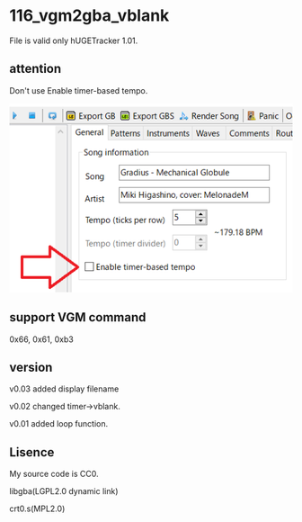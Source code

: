 # 116_vgm2gba_vblank

File is valid only hUGETracker 1.01.

## attention

Don't use Enable timer-based tempo.

![pic](pic.png)

## support VGM command

0x66, 0x61, 0xb3


## version

v0.03 added display filename

v0.02 changed timer->vblank.

v0.01 added loop function.


## Lisence

My source code is CC0.

libgba(LGPL2.0 dynamic link)

crt0.s(MPL2.0)

